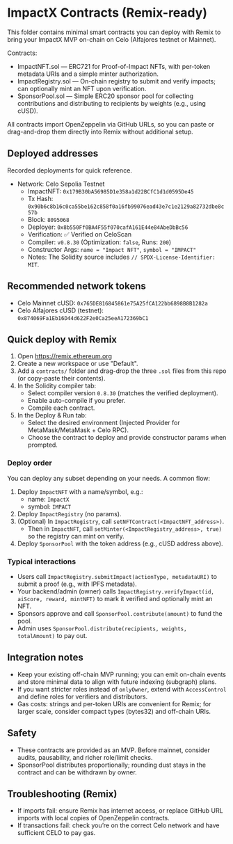 # ImpactX Contracts (Remix-ready)

This folder contains minimal smart contracts you can deploy with Remix to bring your ImpactX MVP on-chain on Celo (Alfajores testnet or Mainnet).

Contracts:
- ImpactNFT.sol — ERC721 for Proof-of-Impact NFTs, with per-token metadata URIs and a simple minter authorization.
- ImpactRegistry.sol — On-chain registry to submit and verify impacts; can optionally mint an NFT upon verification.
- SponsorPool.sol — Simple ERC20 sponsor pool for collecting contributions and distributing to recipients by weights (e.g., using cUSD).

All contracts import OpenZeppelin via GitHub URLs, so you can paste or drag-and-drop them directly into Remix without additional setup.

## Deployed addresses
Recorded deployments for quick reference.

- Network: Celo Sepolia Testnet
   - ImpactNFT: `0x179B30bA56985D1e358a1d22BCfC1d1d0595De45`
   - Tx Hash: `0x90b6c8b16c0ca55be162c858f0a16fb99076ead43e7c1e2129a82732dbe8c57b`
   - Block: `8095068`
   - Deployer: `0x8b550Ff0BA4F55f070cafA161E44e84AbeDbBc56`
   - Verification: ✅ Verified on CeloScan
   - Compiler: `v0.8.30` (Optimization: `false`, Runs: `200`)
   - Constructor Args: `name = "Impact NFT"`, `symbol = "IMPACT"`
   - Notes: The Solidity source includes `// SPDX-License-Identifier: MIT`.

## Recommended network tokens
- Celo Mainnet cUSD: `0x765DE816845861e75A25fCA122bb6898B8B1282a`
- Celo Alfajores cUSD (testnet): `0x874069Fa1Eb16D44d622F2e0Ca25eeA172369bC1`

## Quick deploy with Remix
1. Open https://remix.ethereum.org
2. Create a new workspace or use "Default".
3. Add a `contracts/` folder and drag-drop the three `.sol` files from this repo (or copy-paste their contents).
4. In the Solidity compiler tab:
   - Select compiler version `0.8.30` (matches the verified deployment).
   - Enable auto-compile if you prefer.
   - Compile each contract.
5. In the Deploy & Run tab:
   - Select the desired environment (Injected Provider for MetaMask/MetaMask + Celo RPC).
   - Choose the contract to deploy and provide constructor params when prompted.

### Deploy order
You can deploy any subset depending on your needs. A common flow:
1) Deploy `ImpactNFT` with a name/symbol, e.g.:
   - name: `ImpactX`
   - symbol: `IMPACT`
2) Deploy `ImpactRegistry` (no params).
3) (Optional) In `ImpactRegistry`, call `setNFTContract(<ImpactNFT_address>)`.
   - Then in `ImpactNFT`, call `setMinter(<ImpactRegistry_address>, true)` so the registry can mint on verify.
4) Deploy `SponsorPool` with the token address (e.g., cUSD address above).

### Typical interactions
- Users call `ImpactRegistry.submitImpact(actionType, metadataURI)` to submit a proof (e.g., with IPFS metadata).
- Your backend/admin (owner) calls `ImpactRegistry.verifyImpact(id, aiScore, reward, mintNFT)` to mark it verified and optionally mint an NFT.
- Sponsors approve and call `SponsorPool.contribute(amount)` to fund the pool.
- Admin uses `SponsorPool.distribute(recipients, weights, totalAmount)` to pay out.

## Integration notes
- Keep your existing off-chain MVP running; you can emit on-chain events and store minimal data to align with future indexing (subgraph) plans.
- If you want stricter roles instead of `onlyOwner`, extend with `AccessControl` and define roles for verifiers and distributors.
- Gas costs: strings and per-token URIs are convenient for Remix; for larger scale, consider compact types (bytes32) and off-chain URIs.

## Safety
- These contracts are provided as an MVP. Before mainnet, consider audits, pausability, and richer role/limit checks.
- SponsorPool distributes proportionally; rounding dust stays in the contract and can be withdrawn by owner.

## Troubleshooting (Remix)
- If imports fail: ensure Remix has internet access, or replace GitHub URL imports with local copies of OpenZeppelin contracts.
- If transactions fail: check you’re on the correct Celo network and have sufficient CELO to pay gas.

